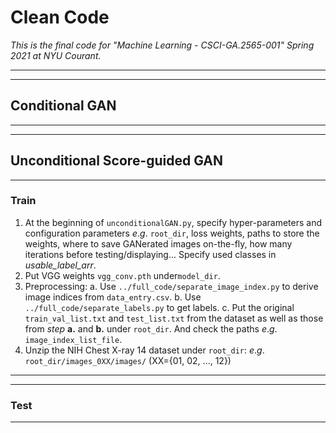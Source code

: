 # Clean Code

*This is the final code for "Machine Learning - CSCI-GA.2565-001" Spring 2021 at NYU Courant.* 

----
----

## Conditional GAN

----
----

## Unconditional Score-guided GAN

----

### Train
1. At the beginning of `unconditionalGAN.py`, specify hyper-parameters and configuration parameters $e.g.$ `root_dir`,  loss weights, paths to store the weights, where to save GANerated images on-the-fly, how many iterations before testing/displaying... Specify used classes in *usable_label_arr*.
2. Put VGG weights `vgg_conv.pth` under`model_dir`.
3. Preprocessing:
   a. Use `../full_code/separate_image_index.py` to derive image indices from `data_entry.csv`.
   b. Use `../full_code/separate_labels.py` to get labels.
   c. Put the original `train_val_list.txt` and `test_list.txt` from the dataset as well as those from *step* **a.** and **b.** under `root_dir`. And check the paths $e.g.$ `image_index_list_file`.
4. Unzip the NIH Chest X-ray 14 dataset under `root_dir`: $e.g.$ `root_dir/images_0XX/images/` (XX={01, 02, ..., 12})


----




----

### Test

----
